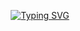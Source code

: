 <p align="center">
  <a href="https://git.io/typing-svg">
    <img src="https://readme-typing-svg.demolab.com?font=Fira+Code&weight=600&size=25&pause=1000&color=ffffff&random=false&width=435&height=40&lines=Ol%C3%A1%2C+eu+sou+Jardel+Queiroz!+%E2%98%95%F0%9F%92%BB%F0%9F%8C%9" alt="Typing SVG">
  </a>
</p>
